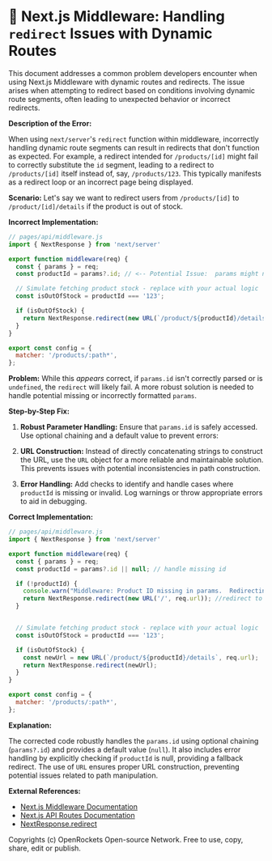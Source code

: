 # 🐞 Next.js Middleware: Handling `redirect` Issues with Dynamic Routes


This document addresses a common problem developers encounter when using Next.js Middleware with dynamic routes and redirects.  The issue arises when attempting to redirect based on conditions involving dynamic route segments, often leading to unexpected behavior or incorrect redirects.


**Description of the Error:**

When using `next/server`'s `redirect` function within middleware,  incorrectly handling dynamic route segments can result in redirects that don't function as expected. For example,  a redirect intended for `/products/[id]` might fail to correctly substitute the `id` segment, leading to a redirect to `/products/[id]` itself instead of, say, `/products/123`. This typically manifests as a redirect loop or an incorrect page being displayed.



**Scenario:** Let's say we want to redirect users from `/products/[id]` to `/product/[id]/details` if the product is out of stock.

**Incorrect Implementation:**

```javascript
// pages/api/middleware.js
import { NextResponse } from 'next/server'

export function middleware(req) {
  const { params } = req;
  const productId = params?.id; // <-- Potential Issue:  params might not be structured correctly

  // Simulate fetching product stock - replace with your actual logic
  const isOutOfStock = productId === '123';

  if (isOutOfStock) {
    return NextResponse.redirect(new URL(`/product/${productId}/details`, req.url));
  }
}

export const config = {
  matcher: '/products/:path*',
};
```

**Problem:**  While this *appears* correct, if `params.id` isn't correctly parsed or is `undefined`,  the `redirect` will likely fail.  A more robust solution is needed to handle potential missing or incorrectly formatted `params`.

**Step-by-Step Fix:**

1. **Robust Parameter Handling:** Ensure that `params.id` is safely accessed. Use optional chaining and a default value to prevent errors:

2. **URL Construction:**  Instead of directly concatenating strings to construct the URL, use the `URL` object for a more reliable and maintainable solution. This prevents issues with potential inconsistencies in path construction.

3. **Error Handling:**  Add checks to identify and handle cases where `productId` is missing or invalid. Log warnings or throw appropriate errors to aid in debugging.


**Correct Implementation:**

```javascript
// pages/api/middleware.js
import { NextResponse } from 'next/server'

export function middleware(req) {
  const { params } = req;
  const productId = params?.id || null; // handle missing id

  if (!productId) {
    console.warn("Middleware: Product ID missing in params.  Redirecting to home.")
    return NextResponse.redirect(new URL('/', req.url)); //redirect to home if id is missing
  }


  // Simulate fetching product stock - replace with your actual logic
  const isOutOfStock = productId === '123';

  if (isOutOfStock) {
    const newUrl = new URL(`/product/${productId}/details`, req.url);
    return NextResponse.redirect(newUrl);
  }
}

export const config = {
  matcher: '/products/:path*',
};
```

**Explanation:**

The corrected code robustly handles the `params.id` using optional chaining (`params?.id`) and provides a default value (`null`).  It also includes error handling by explicitly checking if `productId` is null, providing a fallback redirect.  The use of `URL` ensures proper URL construction, preventing potential issues related to path manipulation.


**External References:**

* [Next.js Middleware Documentation](https://nextjs.org/docs/app/building-your-application/routing/middleware)
* [Next.js API Routes Documentation](https://nextjs.org/docs/api-routes/introduction)
* [NextResponse.redirect](https://nextjs.org/docs/api-reference/next/server#nextresponseredirect)


Copyrights (c) OpenRockets Open-source Network. Free to use, copy, share, edit or publish.

